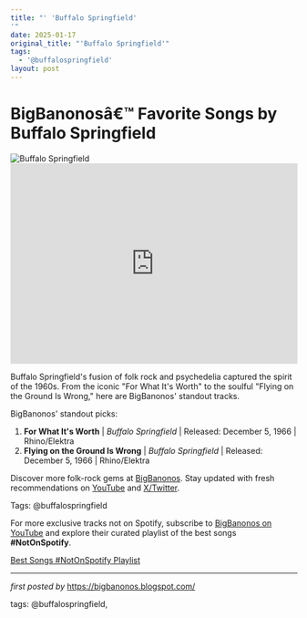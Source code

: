 ```yaml
---
title: "' 'Buffalo Springfield'
'"
date: 2025-01-17
original_title: "'Buffalo Springfield'"
tags:
  - '@buffalospringfield'
layout: post
---
```

<!-- Title of the Post -->
<h1 >BigBanonosâ€™ Favorite Songs by Buffalo Springfield</h1> <!-- Featured Image -->
<div > <img src="https://i.scdn.co/image/ab67616d0000b273d231bd1716b71b6444e25f89" alt="Buffalo Springfield">
</div> <!-- Spotify Embed -->
<div > <iframe src="https://open.spotify.com/embed/playlist/5RdUfgaaY8u7GNLXkRxTww?utm_source=generator" width="100%" height="352" frameBorder="0" allowfullscreen="" allow="autoplay; clipboard-write; encrypted-media; fullscreen; picture-in-picture" loading="lazy"></iframe>
</div> <!-- Introductory Text -->
<p >Buffalo Springfield's fusion of folk rock and psychedelia captured the spirit of the 1960s. From the iconic "For What It's Worth" to the soulful "Flying on the Ground Is Wrong," here are BigBanonos' standout tracks.</p> <!-- Song Highlights -->
<div > <p>BigBanonos' standout picks:</p> <ol> <li><strong>For What It's Worth</strong> | <em>Buffalo Springfield</em> | Released: December 5, 1966 | Rhino/Elektra</li> <li><strong>Flying on the Ground Is Wrong</strong> | <em>Buffalo Springfield</em> | Released: December 5, 1966 | Rhino/Elektra</li> </ol>
</div> <!-- Footer Links -->
<div > <p>Discover more folk-rock gems at <a href="https://bigbanonos.blogspot.com/" target="_blank">BigBanonos</a>. Stay updated with fresh recommendations on <a href="https://www.youtube.com/@BigBanonos" target="_blank">YouTube</a> and <a href="https://x.com/bigbanonos" target="_blank">X/Twitter</a>.</p>
</div> <!-- Tags -->
<p >Tags: @buffalospringfield</p>


<!--Subscribe and Playlist Links-->
<div>
    <p>For more exclusive tracks not on Spotify, subscribe to <a href="https://www.youtube.com/@BigBanonos" target="_blank">BigBanonos on YouTube</a> and explore their curated playlist of the best songs <strong>#NotOnSpotify</strong>.</p>
    <p><a href="https://www.youtube.com/playlist?list=PLtuNtuTatqI0kFahUCbtbfenC_ET5O_tr" target="_blank">Best Songs #NotOnSpotify Playlist<br /></a></p></div>

<hr />

<p><em>first posted by</em> <a href="https://bigbanonos.blogspot.com/" rel="noopener" target="_new">https://bigbanonos.blogspot.com/</a></p>

<p>tags: @buffalospringfield,</p>

